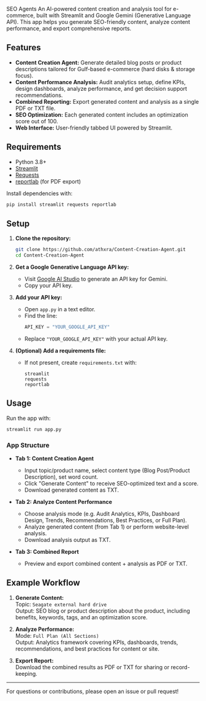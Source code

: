 SEO Agents
An AI-powered content creation and analysis tool for e-commerce, built with Streamlit and Google Gemini (Generative Language API). This app helps you generate SEO-friendly content, analyze content performance, and export comprehensive reports.

## Features

- **Content Creation Agent:** Generate detailed blog posts or product descriptions tailored for Gulf-based e-commerce (hard disks & storage focus).
- **Content Performance Analysis:** Audit analytics setup, define KPIs, design dashboards, analyze performance, and get decision support recommendations.
- **Combined Reporting:** Export generated content and analysis as a single PDF or TXT file.
- **SEO Optimization:** Each generated content includes an optimization score out of 100.
- **Web Interface:** User-friendly tabbed UI powered by Streamlit.

## Requirements

- Python 3.8+
- [Streamlit](https://streamlit.io/)
- [Requests](https://pypi.org/project/requests/)
- [reportlab](https://pypi.org/project/reportlab/) (for PDF export)

Install dependencies with:

```bash
pip install streamlit requests reportlab
```

## Setup

1. **Clone the repository:**
    ```bash
    git clone https://github.com/athxra/Content-Creation-Agent.git
    cd Content-Creation-Agent
    ```

2. **Get a Google Generative Language API key:**
   - Visit [Google AI Studio](https://aistudio.google.com/app/apikey) to generate an API key for Gemini.
   - Copy your API key.

3. **Add your API key:**
   - Open `app.py` in a text editor.
   - Find the line:
     ```python
     API_KEY = "YOUR_GOOGLE_API_KEY"
     ```
   - Replace `"YOUR_GOOGLE_API_KEY"` with your actual API key.

4. **(Optional) Add a requirements file:**
   - If not present, create `requirements.txt` with:
     ```
     streamlit
     requests
     reportlab
     ```

## Usage

Run the app with:

```bash
streamlit run app.py
```

### App Structure

- **Tab 1: Content Creation Agent**
  - Input topic/product name, select content type (Blog Post/Product Description), set word count.
  - Click "Generate Content" to receive SEO-optimized text and a score.
  - Download generated content as TXT.

- **Tab 2: Analyze Content Performance**
  - Choose analysis mode (e.g. Audit Analytics, KPIs, Dashboard Design, Trends, Recommendations, Best Practices, or Full Plan).
  - Analyze generated content (from Tab 1) or perform website-level analysis.
  - Download analysis output as TXT.

- **Tab 3: Combined Report**
  - Preview and export combined content + analysis as PDF or TXT.

## Example Workflow

1. **Generate Content:**  
   Topic: `Seagate external hard drive`  
   Output: SEO blog or product description about the product, including benefits, keywords, tags, and an optimization score.

2. **Analyze Performance:**  
   Mode: `Full Plan (All Sections)`  
   Output: Analytics framework covering KPIs, dashboards, trends, recommendations, and best practices for content or site.

3. **Export Report:**  
   Download the combined results as PDF or TXT for sharing or record-keeping.

---

For questions or contributions, please open an issue or pull request!
